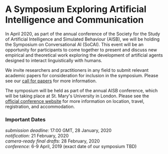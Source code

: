 # A Symposium Exploring Artificial Intelligence and Communication

In April 2020, as part of the annual conference of the Society for the Study of Artificial Intelligence and Simulated Behaviour (AISB), we will be holding the Symposium on Conversational AI (SoCAI).  This event will be an opportunity for participants to come together to present and discuss new empirical and theoretical work exploring the development of artificial agents designed to interact linguistically with humans.

We invite researchers and practitioners in any field to submit relevant academic papers for consideration for inclusion in the symposium.  Please see our [call for papers](cfp) for more information.

The symposium will be held as part of the annual AISB conference, which will be taking place at St. Mary's University in London.  Please see the [official conference website](https://aisb20.wordpress.com/) for more information on location, travel, registration, and accommodation.

### Important Dates
_submission deadline:_ 17:00 GMT, 28 January, 2020  
_notification:_ 21 February, 2020  
_camera-ready final drafts:_ 28 February, 2020  
_conference:_ 6-9 April, 2019 (exact date of our symposium TBD)
